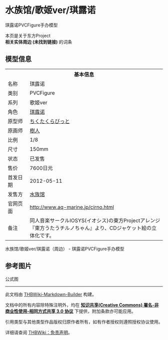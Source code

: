 # 水族馆/歌姬ver/琪露诺

<!-- source html: G:\repos\THBWiki-Markdown-Builder\THBWikiMarkdown\Temp\main\b\bc\ns0%3A%E6%B0%B4%E6%97%8F%E9%A6%86%2F%E6%AD%8C%E5%A7%ACver%2F%E7%90%AA%E9%9C%B2%E8%AF%BA.html -->

琪露诺PVCFigure手办模型

本页是关于东方Project  
 **相关实体周边 (未找到链接)** 的词条
## 模型信息

<table><tbody><tr><th colspan="2">基本信息</th></tr><tr><td class="label">名称</td><td> 琪露诺 </td></tr><tr><td class="label">类别</td><td>PVCFigure</td></tr><tr><td class="label">系列</td><td>歌姬ver</td></tr><tr><td class="label">角色</td><td><a href="./琪露诺.md" title="琪露诺">琪露诺</a></td></tr><tr><td class="label">原型师</td><td><a href="/index.php?title=%E3%81%A1%E3%81%8F%E3%81%9F%E3%81%8F%E3%82%89%E3%81%B3%E3%81%A3%E3%81%A8&amp;action=edit&amp;redlink=1" class="new" title="ちくたくらびっと（页面不存在）">ちくたくらびっと</a></td></tr><tr><td class="label">原画师</td><td><a href="/index.php?title=%E6%A8%B9%E4%BA%BA&amp;action=edit&amp;redlink=1" class="new" title="樹人（页面不存在）">樹人</a></td></tr><tr><td class="label">比例</td><td>1/8</td></tr><tr><td class="label">尺寸</td><td>150mm</td></tr><tr><td class="label">状态</td><td>已发售</td></tr><tr><td class="label">售价</td><td>7600日元</td></tr><tr><td class="label">首发日期</td><td>2012-05-11</td></tr><tr><td class="label">发售方</td><td><a href="/index.php?title=%E6%B0%B4%E6%97%8F%E9%A6%86&amp;action=edit&amp;redlink=1" class="new" title="水族馆（页面不存在）">水族馆</a></td></tr><tr><td class="label">官网页面</td><td><a rel="nofollow" class="external free" href="http://www.aq-marine.jp/cirno.html">http://www.aq-marine.jp/cirno.html</a></td></tr><tr><td class="label">备注</td><td>同人音楽サークルIOSYS(イオシス)の東方Projectアレンジ
<br style="clear:both;">『東方うたうチルノちゃん』より、CDジャケット絵の立体化です。</td></tr></tbody></table>

水族馆/歌姬ver/琪露诺（周边） - 琪露诺PVCFigure手办模型
## 参考图片



[](./文件-水族馆歌姬ver琪露诺-1.jpg.md)


[](./文件-水族馆歌姬ver琪露诺-2.jpg.md)


[](./文件-水族馆歌姬ver琪露诺-3.jpg.md)

公式图







---

此文档由 [THBWiki-Markdown-Builder](https://github.com/Delsin-Yu/THBWiki-Markdown-Builder) 构建。

文档中的所有内容除特殊注明外，均在 [**知识共享(Creative Commons) 署名-非商业性使用-相同方式共享 3.0 协议**](https://creativecommons.org/licenses/by-sa/3.0/deed.zh-hans) 下提供，附加条款亦可能应用。

引用类型与其他类型作品版权归原作者所有，如有作者授权则遵照授权协议使用。

详细请查阅 [THBWiki：免责声明](https://thbwiki.cc/THBWiki:%E5%85%8D%E8%B4%A3%E5%A3%B0%E6%98%8E)。

